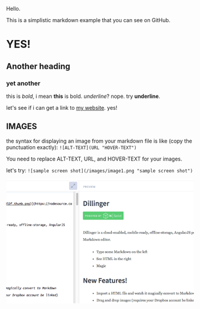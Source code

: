 Hello.

This is a simplistic markdown example that you can see on GitHub.

# YES!
## Another heading
### yet another

this is *bold*, i mean **this** is bold. 
_underline_? nope. try __underline__. 

let's see if i can get a link to [my website](http://fredgibbs.net). yes!

## IMAGES
the syntax for displaying an image from your markdown file is like (copy the punctuation exactly):
`![ALT-TEXT](URL "HOVER-TEXT")`

You need to replace ALT-TEXT, URL, and HOVER-TEXT for your images.

let's try:
`![sample screen shot](/images/image1.png "sample screen shot")`

![sample screen shot](../images/image1.png "sample screen shot")
